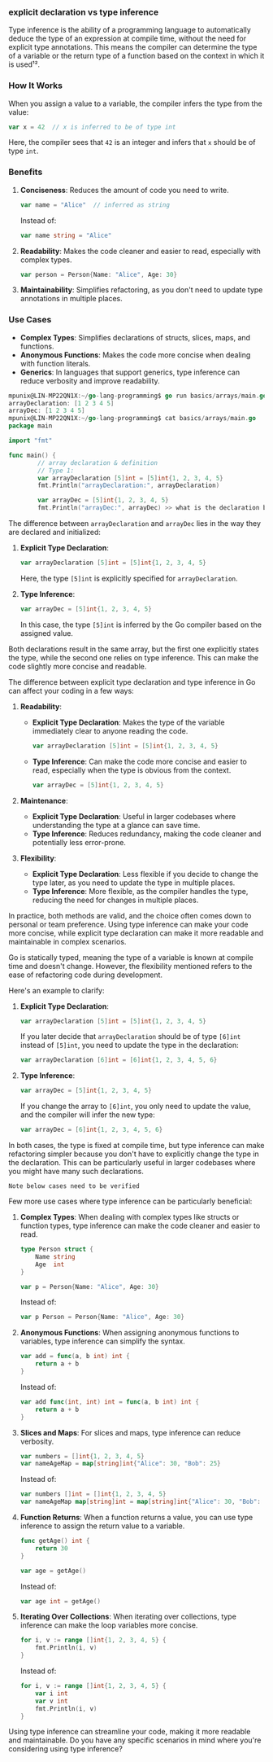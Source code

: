 ### explicit declaration vs type inference

Type inference is the ability of a programming language to automatically deduce the type of an expression at compile time, without the need for explicit type annotations. This means the compiler can determine the type of a variable or the return type of a function based on the context in which it is used¹².

### How It Works
When you assign a value to a variable, the compiler infers the type from the value:
```go
var x = 42  // x is inferred to be of type int
```
Here, the compiler sees that `42` is an integer and infers that `x` should be of type `int`.

### Benefits
1. **Conciseness**: Reduces the amount of code you need to write.
   ```go
   var name = "Alice"  // inferred as string
   ```
   Instead of:
   ```go
   var name string = "Alice"
   ```

2. **Readability**: Makes the code cleaner and easier to read, especially with complex types.
   ```go
   var person = Person{Name: "Alice", Age: 30}
   ```

3. **Maintainability**: Simplifies refactoring, as you don't need to update type annotations in multiple places.

### Use Cases
- **Complex Types**: Simplifies declarations of structs, slices, maps, and functions.
- **Anonymous Functions**: Makes the code more concise when dealing with function literals.
- **Generics**: In languages that support generics, type inference can reduce verbosity and improve readability.

```go
mpunix@LIN-MP22QN1X:~/go-lang-programming$ go run basics/arrays/main.go
arrayDeclaration: [1 2 3 4 5]
arrayDec: [1 2 3 4 5]
mpunix@LIN-MP22QN1X:~/go-lang-programming$ cat basics/arrays/main.go
package main

import "fmt"

func main() {
        // array declaration & definition
        // Type 1:
        var arrayDeclaration [5]int = [5]int{1, 2, 3, 4, 5}
        fmt.Println("arrayDeclaration:", arrayDeclaration)

        var arrayDec = [5]int{1, 2, 3, 4, 5}
        fmt.Println("arrayDec:", arrayDec) >> what is the declaration between arrayDeclaration & arrayDec here
```
The difference between `arrayDeclaration` and `arrayDec` lies in the way they are declared and initialized:

1. **Explicit Type Declaration**:
   ```go
   var arrayDeclaration [5]int = [5]int{1, 2, 3, 4, 5}
   ```
   Here, the type `[5]int` is explicitly specified for `arrayDeclaration`.

2. **Type Inference**:
   ```go
   var arrayDec = [5]int{1, 2, 3, 4, 5}
   ```
   In this case, the type `[5]int` is inferred by the Go compiler based on the assigned value.

Both declarations result in the same array, but the first one explicitly states the type, while the second one relies on type inference. This can make the code slightly more concise and readable.

The difference between explicit type declaration and type inference in Go can affect your coding in a few ways:

1. **Readability**:
   - **Explicit Type Declaration**: Makes the type of the variable immediately clear to anyone reading the code.
     ```go
     var arrayDeclaration [5]int = [5]int{1, 2, 3, 4, 5}
     ```
   - **Type Inference**: Can make the code more concise and easier to read, especially when the type is obvious from the context.
     ```go
     var arrayDec = [5]int{1, 2, 3, 4, 5}
     ```

2. **Maintenance**:
   - **Explicit Type Declaration**: Useful in larger codebases where understanding the type at a glance can save time.
   - **Type Inference**: Reduces redundancy, making the code cleaner and potentially less error-prone.

3. **Flexibility**:
   - **Explicit Type Declaration**: Less flexible if you decide to change the type later, as you need to update the type in multiple places.
   - **Type Inference**: More flexible, as the compiler handles the type, reducing the need for changes in multiple places.

In practice, both methods are valid, and the choice often comes down to personal or team preference. Using type inference can make your code more concise, while explicit type declaration can make it more readable and maintainable in complex scenarios.

Go is statically typed, meaning the type of a variable is known at compile time and doesn't change. However, the flexibility mentioned refers to the ease of refactoring code during development.

Here's an example to clarify:

1. **Explicit Type Declaration**:
   ```go
   var arrayDeclaration [5]int = [5]int{1, 2, 3, 4, 5}
   ```
   If you later decide that `arrayDeclaration` should be of type `[6]int` instead of `[5]int`, you need to update the type in the declaration:
   ```go
   var arrayDeclaration [6]int = [6]int{1, 2, 3, 4, 5, 6}
   ```

2. **Type Inference**:
   ```go
   var arrayDec = [5]int{1, 2, 3, 4, 5}
   ```
   If you change the array to `[6]int`, you only need to update the value, and the compiler will infer the new type:
   ```go
   var arrayDec = [6]int{1, 2, 3, 4, 5, 6}
   ```

In both cases, the type is fixed at compile time, but type inference can make refactoring simpler because you don't have to explicitly change the type in the declaration. This can be particularly useful in larger codebases where you might have many such declarations.

`Note below cases need to be verified`

Few more use cases where type inference can be particularly beneficial:

1. **Complex Types**:
   When dealing with complex types like structs or function types, type inference can make the code cleaner and easier to read.
   ```go
   type Person struct {
       Name string
       Age  int
   }

   var p = Person{Name: "Alice", Age: 30}
   ```
   Instead of:
   ```go
   var p Person = Person{Name: "Alice", Age: 30}
   ```

2. **Anonymous Functions**:
   When assigning anonymous functions to variables, type inference can simplify the syntax.
   ```go
   var add = func(a, b int) int {
       return a + b
   }
   ```
   Instead of:
   ```go
   var add func(int, int) int = func(a, b int) int {
       return a + b
   }
   ```

3. **Slices and Maps**:
   For slices and maps, type inference can reduce verbosity.
   ```go
   var numbers = []int{1, 2, 3, 4, 5}
   var nameAgeMap = map[string]int{"Alice": 30, "Bob": 25}
   ```
   Instead of:
   ```go
   var numbers []int = []int{1, 2, 3, 4, 5}
   var nameAgeMap map[string]int = map[string]int{"Alice": 30, "Bob": 25}
   ```

4. **Function Returns**:
   When a function returns a value, you can use type inference to assign the return value to a variable.
   ```go
   func getAge() int {
       return 30
   }

   var age = getAge()
   ```
   Instead of:
   ```go
   var age int = getAge()
   ```

5. **Iterating Over Collections**:
   When iterating over collections, type inference can make the loop variables more concise.
   ```go
   for i, v := range []int{1, 2, 3, 4, 5} {
       fmt.Println(i, v)
   }
   ```
   Instead of:
   ```go
   for i, v := range []int{1, 2, 3, 4, 5} {
       var i int
       var v int
       fmt.Println(i, v)
   }
   ```

Using type inference can streamline your code, making it more readable and maintainable. Do you have any specific scenarios in mind where you're considering using type inference?
